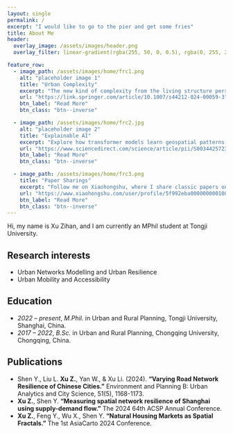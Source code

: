 ```yaml
---
layout: single
permalink: /
excerpt: "I would like to go to the pier and get some fries"
title: About Me
header:
  overlay_image: /assets/images/header.png
  overlay_filter: linear-gradient(rgba(255, 50, 0, 0.5), rgba(0, 255, 255, 0.5))

feature_row:
  - image_path: /assets/images/home/frc1.png
    alt: "placeholder image 1"
    title: "Urban Complexity"
    excerpt: "The new kind of complexity from the living structure perspective that bridges space and mind."
    url: "https://link.springer.com/article/10.1007/s44212-024-00059-3"
    btn_label: "Read More"
    btn_class: "btn--inverse"

  - image_path: /assets/images/home/frc2.jpg
    alt: "placeholder image 2"
    title: "Explainable AI"
    excerpt: "Explore how transformer models learn geospatial patterns from remote sensing imagery."
    url: "https://www.sciencedirect.com/science/article/pii/S0034425723004352?via%3Dihub"
    btn_label: "Read More"
    btn_class: "btn--inverse"

  - image_path: /assets/images/home/frc3.png
    title: "Paper Sharings"
    excerpt: "Follow me on Xiaohongshu, where I share classic papers on complexity science, urban science, and more."
    url: "https://www.xiaohongshu.com/user/profile/5f992eba000000000100be1c?xhsshare=CopyLink&appuid=5f992eba000000000100be1c&apptime=1732421694&share_id=cc6e2d31b418464391bd07d939c041a8"
    btn_label: "Read More"
    btn_class: "btn--inverse"
---
```


Hi, my name is Xu Zihan, and I am currently an MPhil student at Tongji University.

## Research interests

- Urban Networks Modelling and Urban Resilience
- Urban Mobility and Accessibility

## Education
- *2022 – present*, *M.Phil.* in Urban and Rural Planning, Tongji University, Shanghai, China.
- *2017 – 2022*, *B.Sc.* in Urban and Rural Planning, Chongqing University, Chongqing, China.


## Publications
- Shen Y., Liu L. **Xu Z.**, Yan W., & Xu Li. (2024). **“Varying Road Network Resilience of Chinese Cities.”** Environment and Planning B: Urban Analytics and City Science, 51(5), 1168-1173.
- **Xu Z.**, Shen Y. **“Measuring spatial network resilience of Shanghai using supply-demand flow.”** The 2024 64th ACSP Annual Conference.
- **Xu Z.**, Feng Y., Wu X., Shen Y. **“Natural Housing Markets as Spatial Fractals.”** The 1st  AsiaCarto 2024 Conference.
